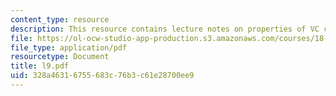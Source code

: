 ```yaml
---
content_type: resource
description: This resource contains lecture notes on properties of VC classes of sets.
file: https://ol-ocw-studio-app-production.s3.amazonaws.com/courses/18-465-topics-in-statistics-statistical-learning-theory-spring-2007/328a46316755683c76b3c61e28700ee9_l9.pdf
file_type: application/pdf
resourcetype: Document
title: l9.pdf
uid: 328a4631-6755-683c-76b3-c61e28700ee9
---
```

